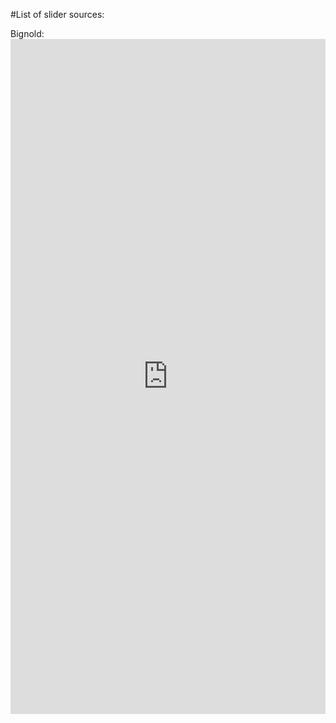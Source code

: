 #List of slider sources:

Bignold: <iframe frameborder="0" class="sliderEmbed" width="100%" height="1080" src="https://cdn.knightlab.com/libs/juxtapose/latest/embed/index.html?uid=10734760-9f5e-11e9-b9b8-0edaf8f81e27"></iframe>

